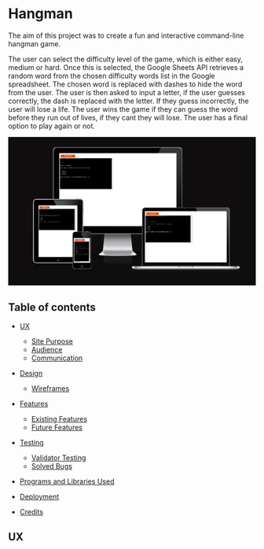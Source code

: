 # Hangman

The aim of this project was to create a fun and interactive command-line hangman game. 

The user can select the difficulty level of the game, which is either easy, medium or hard. Once this is selected, the Google Sheets API retrieves a random word from the chosen difficulty words list in the Google spreadsheet. The chosen word is replaced with dashes to hide the word from the user. The user is then asked to input a letter, if the user guesses correctly, the dash is replaced with the letter. If they guess incorrectly, the user will lose a life. The user wins the game if they can guess the word before they run out of lives, if they cant they will lose. The user has a final option to play again or not.

![Am I responsive](assets/images/am-i-responsive.png)

## Table of contents
- [UX](#ux)
  - [Site Purpose](#site-purpose)
  - [Audience](#audience)
  - [Communication](#communication)

- [Design](#design)
  - [Wireframes](#wireframes)

- [Features](#features)
  - [Existing Features](#existing-features)
  - [Future Features](#future-features)

- [Testing](#testing)
  - [Validator Testing](#validator-testing)
  - [Solved Bugs](#solved-bugs)

- [Programs and Libraries Used](#programs-and-libraries-used)

- [Deployment](#deployment)

- [Credits](#credits)

## UX

###